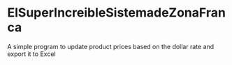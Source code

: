 # ElSuperIncreibleSistemadeZonaFranca
A simple program to update product prices based on the dollar rate and export it to Excel
